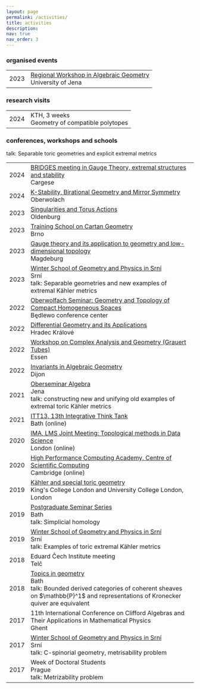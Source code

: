 ```yaml
---
layout: page
permalink: /activities/
title: activities
description: 
nav: true
nav_order: 3
---
```


### organised events

<div class="table-responsive">
<table class="table table-sm table-borderless">
  <tr>
    <td>2023</td>
    <td><a href="https://sites.google.com/view/jena-workshop/">Regional Workshop in Algebraic Geometry</a>
        <br>University of Jena</td>
  </tr>
</table>
</div>

### research visits

<div class="table-responsive">
<table class="table table-sm table-borderless">
  <tr>
    <td>2024</td>
    <td>KTH, 3 weeks<br>Geometry of compatible polytopes</td>
  </tr>
</table>
</div>

### conferences, workshops and schools


<div class="table-responsive">
<table class="table table-sm table-borderless">
  <tr>
    <td>2024</td>
    <td><a href="https://bridges.geotop.ime.unicamp.br">BRIDGES meeting in Gauge Theory, extremal structures and stability</a>
        <br>Cargese</td>
  </tr>
  <tr>
    <td>2024</td>
    <td><a href="https://www.mfo.de/occasion/2412/www_view">K-Stability, Birational Geometry and Mirror Symmetry</a>
        <br>Oberwolach</td>
        talk: Separable toric geometries and explicit extremal metrics
  </tr>
  <tr>
    <td>2023</td>
    <td><a href="https://uol.de/mathematik/aktuelles/singularities-and-torus-actions">Singularities and Torus Actions</a>
      <br>Oldenburg</td>
  </tr>
  <tr>
    <td>2023</td>
    <td><a href="https://conference.math.muni.cz/cartan/">Training School on Cartan Geometry</a>
      <br>Brno</td>
  </tr>
  <tr>
    <td>2023</td>
    <td><a href="https://sfb-higher-invariants.app.uni-regensburg.de/index.php?title=KFZM-Conference:_Gauge_theory_and_its_application_to_geometry_and_low-dimensional_topology">Gauge theory and its application to geometry and low-dimensional topology</a>
      <br>Magdeburg</td>
  </tr>
  <tr>
    <td>2023</td>
    <td><a href="https://conference.math.muni.cz/srni/">Winter School of Geometry and Physics in Srní</a>
      <br>Srní<br>
      talk: Separable geometries and new examples of extremal Kähler metrics 
  </td>
  </tr>
  <tr>
    <td>2022</td>
    <td><a href="https://www.mfo.de/occasion/2247c/www_view">Oberwolfach Seminar: Geometry and Topology of Compact Homogeneous Spaces</a>
      <br>Będlewo conference center</td>
  </tr>
  <tr>
    <td>2022</td>
    <td><a href="https://prf.uhk.cz/dga2022/index.html">Differential Geometry and its Applications</a>
      <br>Hradec Králové</td>
  </tr>
  <tr>
    <td>2022</td>
    <td><a href="https://grauert-tubes-2022.esaga.net/">Workshop on Complex Analysis and Geometry (Grauert Tubes)</a>
      <br>Essen</td>
  </tr>
  <tr>
    <td>2022</td>
    <td><a href="https://school-iag2020.math.cnrs.fr/">Invariants in Algebraic Geometry</a>
      <br>Dijon</td>
  </tr>
  <tr>
    <td>2021</td>
    <td><a href="https://www.minet.uni-jena.de/algebra/vortraege/vortraege.html#aktuell">Oberseminar Algebra</a>
      <br>Jena<br>talk: constructing new and unifying old examples of extremal toric Kähler metrics
  </td>
  </tr>
  <tr>
    <td>2021</td>
    <td><a href="https://www.bath.ac.uk/announcements/exploring-data-and-diagnosis-online-at-itt13/">ITT13, 13th Integrative Think Tank</a>
      <br>Bath (online)</td>
  </tr>
  <tr>
    <td>2020</td>
    <td><a href="https://www.lms.ac.uk/events/meeting/joint-meeting-ima">IMA, LMS Joint Meeting: Topological methods in Data Science</a>
      <br>London (online)</td>
  </tr>
  <tr>
    <td>2020</td>
    <td><a href="https://www.csc.cam.ac.uk/">High Performance Computing Academy, Centre of Scientific Computing</a>
      <br>Cambridge (online)</td>
  </tr>
  <tr>
    <td>2019</td>
    <td><a href="https://nms.kcl.ac.uk/kael.dixon/toric-conference/">Kähler and special toric geometry</a>
      <br>King's College London and University College London, London</td>
  </tr>
  <tr>
    <td>2019</td>
    <td><a href="https://nms.kcl.ac.uk/kael.dixon/toric-conference/">Postgraduate Seminar Series</a>
      <br>Bath<br>talk: Simplicial homology</td>
  </tr>
  <tr>
    <td>2019</td>
    <td><a href="https://conference.math.muni.cz/srni/">Winter School of Geometry and Physics in Srní</a>
      <br>Srní<br>talk: Examples of toric extremal Kähler metrics</td>
  </tr>
  <tr>
    <td>2018</td>
    <td>Eduard Čech Institute meeting
      <br>Telč</td>
  </tr>
  <tr>
    <td>2018</td>
    <td><a href="https://conference.math.muni.cz/srni/">Topics in geometry</a>
      <br>Bath<br>talk: Bounded derived categories of coherent sheaves on $\mathbb{P}^1$ and representations of Kronecker quiver are equivalent</td>
  </tr>
  <tr>
    <td>2017</td>
    <td>11th International Conference on Clifford Algebras and Their Applications in Mathematical Physics
      <br>Ghent</td>
  </tr>
  <tr>
    <td>2017</td>
    <td><a href="https://conference.math.muni.cz/srni/">Winter School of Geometry and Physics in Srní</a>
      <br>Srní<br>talk: C-spinorial geometry, metrisability problem</td>
  </tr>
  <tr>
    <td>2017</td>
    <td>Week of Doctoral Students
      <br>Prague<br>talk: Metrizability problem</td>
  </tr>
</table>
</div>

  

&nbsp;

&nbsp;

&nbsp;
